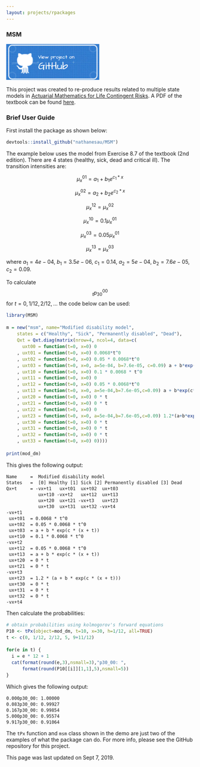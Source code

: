```yaml
---
layout: projects/rpackages
---
```


### MSM

<a href="https://github.com/nathanesau/MSM"><img src="../../../assets/images/github-button-blue.png" width="250"/></a>

This project was created to re-produce results related to multiple state models in [Actuarial Mathematics for Life Contingent Risks](https://www.amazon.ca/Actuarial-Mathematics-Life-Contingent-Risks/dp/1107044073). A PDF of the textbook can be found [here](https://fac.ksu.edu.sa/sites/default/files/actuarial-mathematics-for-life-contingent-risks.pdf).

### Brief User Guide

First install the package as shown below:

```R
devtools::install_github("nathanesau/MSM")
```

The example below uses the model from Exercise 8.7 of the textbook (2nd edition). There are 4 states (healthy, sick, dead and critical ill). The transition intensities are:

$$\mu_{x}^{01} = a_{1} + b_{1} e^{c_{1} * x}$$

$$\mu_{x}^{02} = a_{2} + b_{2} e^{c_{2} * x}$$

$$\mu_{x}^{12} = \mu_{x}^{02}$$

$$\mu_{x}^{10} = 0.1\mu_{x}^{01}$$

$$\mu_{x}^{03} = 0.05\mu_{x}^{01}$$

$$\mu_{x}^{13} = \mu_{x}^{03}$$

where $a_{1} = 4e-04$, $b_{1} = 3.5e-06$, $c_{1} = 0.14$, $a_{2} = 5e-04$, $b_{2} = 7.6e-05$, $c_{2} = 0.09$.

To calculate $${}_{t}p_{30}^{00}$$ for $t = 0, 1/12, 2/12, ...$ the code below can be used:

```R
library(MSM)

m = new("msm", name="Modified disability model",
    states = c("Healthy", "Sick", "Permanently disabled", "Dead"),
    Qxt = Qxt.diag(matrix(nrow=4, ncol=4, data=c(
      uxt00 = function(t=0, x=0) 0
    , uxt01 = function(t=0, x=0) 0.0068*t^0
    , uxt02 = function(t=0, x=0) 0.05 * 0.0068*t^0
    , uxt03 = function(t=0, x=0, a=5e-04, b=7.6e-05, c=0.09) a + b*exp(c*(x+t))
    , uxt10 = function(t=0, x=0) 0.1 * 0.0068 * t^0
    , uxt11 = function(t=0, x=0) 0
    , uxt12 = function(t=0, x=0) 0.05 * 0.0068*t^0
    , uxt13 = function(t=0, x=0, a=5e-04,b=7.6e-05,c=0.09) a + b*exp(c*(x+t))
    , uxt20 = function(t=0, x=0) 0 * t
    , uxt21 = function(t=0, x=0) 0 * t
    , uxt22 = function(t=0, x=0) 0
    , uxt23 = function(t=0, x=0, a=5e-04,b=7.6e-05,c=0.09) 1.2*(a+b*exp(c*(x+t)))
    , uxt30 = function(t=0, x=0) 0 * t
    , uxt31 = function(t=0, x=0) 0 * t 
    , uxt32 = function(t=0, x=0) 0 * t
    , uxt33 = function(t=0, x=0) 0))))

print(mod_dm)
```

This gives the following output:

```
Name     =  Modified disability model 
States   =  [0] Healthy [1] Sick [2] Permanently disabled [3] Dead 
Qx+t     = -vx+t1   ux+t01  ux+t02  ux+t03  
            ux+t10 -vx+t2   ux+t12  ux+t13  
            ux+t20  ux+t21 -vx+t3   ux+t23  
            ux+t30  ux+t31  ux+t32 -vx+t4   
-vx+t1  
 ux+t01  = 0.0068 * t^0
 ux+t02  = 0.05 * 0.0068 * t^0
 ux+t03  = a + b * exp(c * (x + t))
 ux+t10  = 0.1 * 0.0068 * t^0
-vx+t2  
 ux+t12  = 0.05 * 0.0068 * t^0
 ux+t13  = a + b * exp(c * (x + t))
 ux+t20  = 0 * t
 ux+t21  = 0 * t
-vx+t3  
 ux+t23  = 1.2 * (a + b * exp(c * (x + t)))
 ux+t30  = 0 * t
 ux+t31  = 0 * t
 ux+t32  = 0 * t
-vx+t4 
```

Then calculate the probabilities:

```R
# obtain probabilities using kolmogorov's forward equations
P10 <- tPx(object=mod_dm, t=10, x=30, h=1/12, all=TRUE)
t <- c(0, 1/12, 2/12, 5, 9+11/12)

for(e in t) {
  i = e * 12 + 1
  cat(format(round(e,3),nsmall=3),"p30_00: ",
      format(round(P10[[i]][1,1],5),nsmall=5))
}
```

Which gives the following output:

```
0.000p30_00: 1.00000
0.083p30_00: 0.99927
0.167p30_00: 0.99854
5.000p30_00: 0.95574
9.917p30_00: 0.91064
```

The ``tPx`` function and ``msm`` class shown in the demo are just two of the examples of what the package can do. For more info, please see the GitHub repository for this project.

This page was last updated on Sept 7, 2019.
